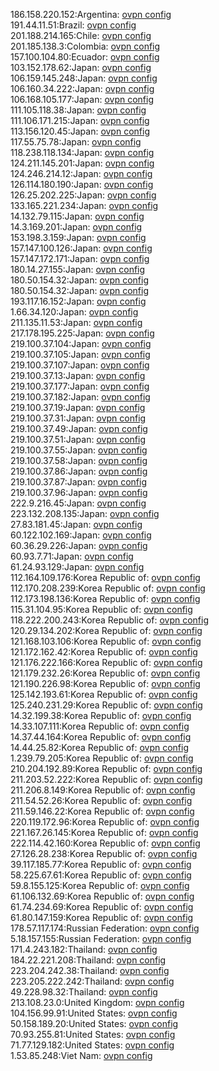 186.158.220.152:Argentina: [ovpn config](vpn/186_158_220_152.ovpn)  
191.44.11.51:Brazil: [ovpn config](vpn/191_44_11_51.ovpn)  
201.188.214.165:Chile: [ovpn config](vpn/201_188_214_165.ovpn)  
201.185.138.3:Colombia: [ovpn config](vpn/201_185_138_3.ovpn)  
157.100.104.80:Ecuador: [ovpn config](vpn/157_100_104_80.ovpn)  
103.152.178.62:Japan: [ovpn config](vpn/103_152_178_62.ovpn)  
106.159.145.248:Japan: [ovpn config](vpn/106_159_145_248.ovpn)  
106.160.34.222:Japan: [ovpn config](vpn/106_160_34_222.ovpn)  
106.168.105.177:Japan: [ovpn config](vpn/106_168_105_177.ovpn)  
111.105.118.38:Japan: [ovpn config](vpn/111_105_118_38.ovpn)  
111.106.171.215:Japan: [ovpn config](vpn/111_106_171_215.ovpn)  
113.156.120.45:Japan: [ovpn config](vpn/113_156_120_45.ovpn)  
117.55.75.78:Japan: [ovpn config](vpn/117_55_75_78.ovpn)  
118.238.118.134:Japan: [ovpn config](vpn/118_238_118_134.ovpn)  
124.211.145.201:Japan: [ovpn config](vpn/124_211_145_201.ovpn)  
124.246.214.12:Japan: [ovpn config](vpn/124_246_214_12.ovpn)  
126.114.180.190:Japan: [ovpn config](vpn/126_114_180_190.ovpn)  
126.25.202.225:Japan: [ovpn config](vpn/126_25_202_225.ovpn)  
133.165.221.234:Japan: [ovpn config](vpn/133_165_221_234.ovpn)  
14.132.79.115:Japan: [ovpn config](vpn/14_132_79_115.ovpn)  
14.3.169.201:Japan: [ovpn config](vpn/14_3_169_201.ovpn)  
153.198.3.159:Japan: [ovpn config](vpn/153_198_3_159.ovpn)  
157.147.100.126:Japan: [ovpn config](vpn/157_147_100_126.ovpn)  
157.147.172.171:Japan: [ovpn config](vpn/157_147_172_171.ovpn)  
180.14.27.155:Japan: [ovpn config](vpn/180_14_27_155.ovpn)  
180.50.154.32:Japan: [ovpn config](vpn/180_50_154_32.ovpn)  
180.50.154.32:Japan: [ovpn config](vpn/180_50_154_32.ovpn)  
193.117.16.152:Japan: [ovpn config](vpn/193_117_16_152.ovpn)  
1.66.34.120:Japan: [ovpn config](vpn/1_66_34_120.ovpn)  
211.135.11.53:Japan: [ovpn config](vpn/211_135_11_53.ovpn)  
217.178.195.225:Japan: [ovpn config](vpn/217_178_195_225.ovpn)  
219.100.37.104:Japan: [ovpn config](vpn/219_100_37_104.ovpn)  
219.100.37.105:Japan: [ovpn config](vpn/219_100_37_105.ovpn)  
219.100.37.107:Japan: [ovpn config](vpn/219_100_37_107.ovpn)  
219.100.37.13:Japan: [ovpn config](vpn/219_100_37_13.ovpn)  
219.100.37.177:Japan: [ovpn config](vpn/219_100_37_177.ovpn)  
219.100.37.182:Japan: [ovpn config](vpn/219_100_37_182.ovpn)  
219.100.37.19:Japan: [ovpn config](vpn/219_100_37_19.ovpn)  
219.100.37.31:Japan: [ovpn config](vpn/219_100_37_31.ovpn)  
219.100.37.49:Japan: [ovpn config](vpn/219_100_37_49.ovpn)  
219.100.37.51:Japan: [ovpn config](vpn/219_100_37_51.ovpn)  
219.100.37.55:Japan: [ovpn config](vpn/219_100_37_55.ovpn)  
219.100.37.58:Japan: [ovpn config](vpn/219_100_37_58.ovpn)  
219.100.37.86:Japan: [ovpn config](vpn/219_100_37_86.ovpn)  
219.100.37.87:Japan: [ovpn config](vpn/219_100_37_87.ovpn)  
219.100.37.96:Japan: [ovpn config](vpn/219_100_37_96.ovpn)  
222.9.216.45:Japan: [ovpn config](vpn/222_9_216_45.ovpn)  
223.132.208.135:Japan: [ovpn config](vpn/223_132_208_135.ovpn)  
27.83.181.45:Japan: [ovpn config](vpn/27_83_181_45.ovpn)  
60.122.102.169:Japan: [ovpn config](vpn/60_122_102_169.ovpn)  
60.36.29.226:Japan: [ovpn config](vpn/60_36_29_226.ovpn)  
60.93.7.71:Japan: [ovpn config](vpn/60_93_7_71.ovpn)  
61.24.93.129:Japan: [ovpn config](vpn/61_24_93_129.ovpn)  
112.164.109.176:Korea Republic of: [ovpn config](vpn/112_164_109_176.ovpn)  
112.170.208.239:Korea Republic of: [ovpn config](vpn/112_170_208_239.ovpn)  
112.173.198.136:Korea Republic of: [ovpn config](vpn/112_173_198_136.ovpn)  
115.31.104.95:Korea Republic of: [ovpn config](vpn/115_31_104_95.ovpn)  
118.222.200.243:Korea Republic of: [ovpn config](vpn/118_222_200_243.ovpn)  
120.29.134.202:Korea Republic of: [ovpn config](vpn/120_29_134_202.ovpn)  
121.168.103.106:Korea Republic of: [ovpn config](vpn/121_168_103_106.ovpn)  
121.172.162.42:Korea Republic of: [ovpn config](vpn/121_172_162_42.ovpn)  
121.176.222.166:Korea Republic of: [ovpn config](vpn/121_176_222_166.ovpn)  
121.179.232.26:Korea Republic of: [ovpn config](vpn/121_179_232_26.ovpn)  
121.190.226.98:Korea Republic of: [ovpn config](vpn/121_190_226_98.ovpn)  
125.142.193.61:Korea Republic of: [ovpn config](vpn/125_142_193_61.ovpn)  
125.240.231.29:Korea Republic of: [ovpn config](vpn/125_240_231_29.ovpn)  
14.32.199.38:Korea Republic of: [ovpn config](vpn/14_32_199_38.ovpn)  
14.33.107.111:Korea Republic of: [ovpn config](vpn/14_33_107_111.ovpn)  
14.37.44.164:Korea Republic of: [ovpn config](vpn/14_37_44_164.ovpn)  
14.44.25.82:Korea Republic of: [ovpn config](vpn/14_44_25_82.ovpn)  
1.239.79.205:Korea Republic of: [ovpn config](vpn/1_239_79_205.ovpn)  
210.204.192.89:Korea Republic of: [ovpn config](vpn/210_204_192_89.ovpn)  
211.203.52.222:Korea Republic of: [ovpn config](vpn/211_203_52_222.ovpn)  
211.206.8.149:Korea Republic of: [ovpn config](vpn/211_206_8_149.ovpn)  
211.54.52.26:Korea Republic of: [ovpn config](vpn/211_54_52_26.ovpn)  
211.59.146.22:Korea Republic of: [ovpn config](vpn/211_59_146_22.ovpn)  
220.119.172.96:Korea Republic of: [ovpn config](vpn/220_119_172_96.ovpn)  
221.167.26.145:Korea Republic of: [ovpn config](vpn/221_167_26_145.ovpn)  
222.114.42.160:Korea Republic of: [ovpn config](vpn/222_114_42_160.ovpn)  
27.126.28.238:Korea Republic of: [ovpn config](vpn/27_126_28_238.ovpn)  
39.117.185.77:Korea Republic of: [ovpn config](vpn/39_117_185_77.ovpn)  
58.225.67.61:Korea Republic of: [ovpn config](vpn/58_225_67_61.ovpn)  
59.8.155.125:Korea Republic of: [ovpn config](vpn/59_8_155_125.ovpn)  
61.106.132.69:Korea Republic of: [ovpn config](vpn/61_106_132_69.ovpn)  
61.74.234.69:Korea Republic of: [ovpn config](vpn/61_74_234_69.ovpn)  
61.80.147.159:Korea Republic of: [ovpn config](vpn/61_80_147_159.ovpn)  
178.57.117.174:Russian Federation: [ovpn config](vpn/178_57_117_174.ovpn)  
5.18.157.155:Russian Federation: [ovpn config](vpn/5_18_157_155.ovpn)  
171.4.243.182:Thailand: [ovpn config](vpn/171_4_243_182.ovpn)  
184.22.221.208:Thailand: [ovpn config](vpn/184_22_221_208.ovpn)  
223.204.242.38:Thailand: [ovpn config](vpn/223_204_242_38.ovpn)  
223.205.222.242:Thailand: [ovpn config](vpn/223_205_222_242.ovpn)  
49.228.98.32:Thailand: [ovpn config](vpn/49_228_98_32.ovpn)  
213.108.23.0:United Kingdom: [ovpn config](vpn/213_108_23_0.ovpn)  
104.156.99.91:United States: [ovpn config](vpn/104_156_99_91.ovpn)  
50.158.189.20:United States: [ovpn config](vpn/50_158_189_20.ovpn)  
70.93.255.81:United States: [ovpn config](vpn/70_93_255_81.ovpn)  
71.77.129.182:United States: [ovpn config](vpn/71_77_129_182.ovpn)  
1.53.85.248:Viet Nam: [ovpn config](vpn/1_53_85_248.ovpn)  
